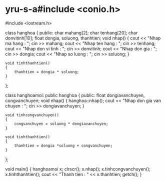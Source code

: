 # yru-s-a#include <conio.h>
#include <iostream.h>

class hanghoa
{
	public:
		char mahang[2];
	char tenhang[20];
	char donvitinh[10];
	float dongia, soluong, thanhtien;
	void nhap()
	{
		cout << "Nhap ma hang : ";
		cin >> mahang;
		cout << "Nhap ten hang : ";
		cin >> tenhang;
		cout << "Nhap don vi tinh : ";
		cin >> donvitinh;
		cout << "Nhap don gia : ";
		cin >> dongia;
		cout << "Nhap so luong : ";
		cin >> soluong;
	}

	void tinhthanhtien()
	{
		thanhtien = dongia * soluong;
	}
};

class hanghoamoi: public hanghoa
{
	public: float dongiavanchuyen, congvanchuyen;
	void nhap()
	{
		hanghoa::nhap();
		cout << "Nhap don gia van chuyen : ";
		cin >> dongiavanchuyen;
	}

	void tinhcongvanchuyen()
	{
		congvanchuyen = soluong * dongiavanchuyen;
	}

	void tinhthanhtien()
	{
		thanhtien = dongia *soluong + congvanchuyen;
	}
};

void main()
{
	hanghoamoi x;
	clrscr();
	x.nhap();
	x.tinhcongvanchuyen();
	x.tinhthanhtien();
	cout << "Thanh tien : " << x.thanhtien;
	getch();
}
